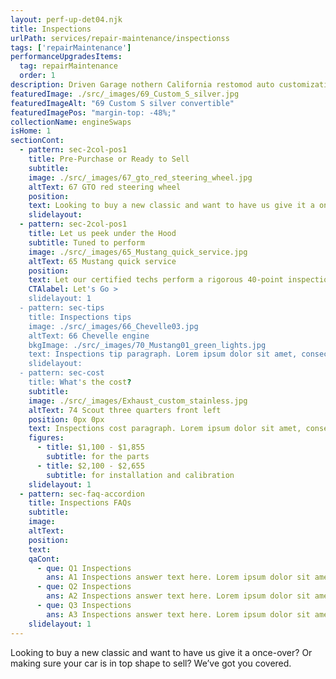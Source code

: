 ```yaml
---
layout: perf-up-det04.njk
title: Inspections
urlPath: services/repair-maintenance/inspectionss
tags: ['repairMaintenance']
performanceUpgradesItems:
  tag: repairMaintenance
  order: 1
description: Driven Garage nothern California restomod auto customization and repair shop
featuredImage: ./src/_images/69_Custom_S_silver.jpg
featuredImageAlt: "69 Custom S silver convertible"
featuredImagePos: "margin-top: -48%;"
collectionName: engineSwaps
isHome: 1
sectionCont:
  - pattern: sec-2col-pos1
    title: Pre-Purchase or Ready to Sell
    subtitle: 
    image: ./src/_images/67_gto_red_steering_wheel.jpg
    altText: 67 GTO red steering wheel
    position: 
    text: Looking to buy a new classic and want to have us give it a once-over? Or making sure your car is in top shape to sell? We’ve got you covered.
    slidelayout:
  - pattern: sec-2col-pos1
    title: Let us peek under the Hood
    subtitle: Tuned to perform
    image: ./src/_images/65_Mustang_quick_service.jpg
    altText: 65 Mustang quick service
    position: 
    text: Let our certified techs perform a rigorous 40-point inspection to really dig into your car’s issues. Typically an inspection is the first step to diagnose problems, identify repairs, and make your vehicle safe. Even if you’ve had other shops look at your vehicle, it’s best for us to confirm the findings – and make sure nothing was missed.
    CTAlabel: Let's Go >
    slidelayout: 1
  - pattern: sec-tips
    title: Inspections tips
    image: ./src/_images/66_Chevelle03.jpg
    altText: 66 Chevelle engine
    bkgImage: ./src/_images/70_Mustang01_green_lights.jpg
    text: Inspections tip paragraph. Lorem ipsum dolor sit amet, consectetur adipiscing elit. Cras vitae dolor id enim iaculis bibendum. Fusce ut pellentesque erat. Nunc vitae viverra massa. Duis placerat a augue in eleifend. Pellentesque ut neque ex. Ut non nisi ultrices, tincidunt nunc vitae, tincidunt orci. Donec cursus sagittis felis sed tempus. Ut et viverra arcu.
    slidelayout:
  - pattern: sec-cost
    title: What's the cost?
    subtitle: 
    image: ./src/_images/Exhaust_custom_stainless.jpg
    altText: 74 Scout three quarters front left
    position: 0px 0px
    text: Inspections cost paragraph. Lorem ipsum dolor sit amet, consectetur adipiscing elit. Cras vitae dolor id enim iaculis bibendum. Fusce ut pellentesque erat. Nunc vitae viverra massa. Duis placerat a augue in eleifend. Pellentesque ut neque ex. Ut non nisi ultrices, tincidunt nunc vitae, tincidunt orci. Donec cursus sagittis felis sed tempus. Ut et viverra arcu.
    figures:
      - title: $1,100 - $1,855
        subtitle: for the parts
      - title: $2,100 - $2,655
        subtitle: for installation and calibration
    slidelayout: 1
  - pattern: sec-faq-accordion
    title: Inspections FAQs
    subtitle: 
    image: 
    altText: 
    position: 
    text: 
    qaCont:
      - que: Q1 Inspections
        ans: A1 Inspections answer text here. Lorem ipsum dolor sit amet, consectetur adipiscing elit. Cras vitae dolor id enim iaculis bibendum. Fusce ut pellentesque erat.
      - que: Q2 Inspections
        ans: A2 Inspections answer text here. Lorem ipsum dolor sit amet, consectetur adipiscing elit. Cras vitae dolor id enim iaculis bibendum. Fusce ut pellentesque erat.
      - que: Q3 Inspections
        ans: A3 Inspections answer text here. Lorem ipsum dolor sit amet, consectetur adipiscing elit. Cras vitae dolor id enim iaculis bibendum. Fusce ut pellentesque erat.
    slidelayout: 1
---
```


Looking to buy a new classic and want to have us give it a once-over? Or making sure your car is in top shape to sell? We’ve got you covered.